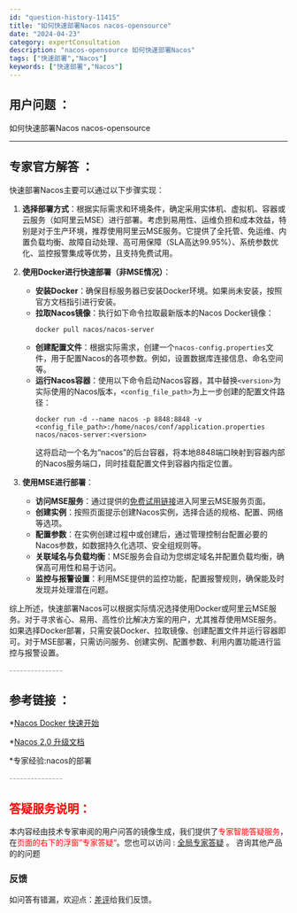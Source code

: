 ```yaml
---
id: "question-history-11415"
title: "如何快速部署Nacos nacos-opensource"
date: "2024-04-23"
category: expertConsultation
description: "nacos-opensource 如何快速部署Nacos"
tags: ["快速部署","Nacos"]
keywords: ["快速部署","Nacos"]
---
```


## 用户问题 ： 
 如何快速部署Nacos nacos-opensource 

---------------
## 专家官方解答 ：

快速部署Nacos主要可以通过以下步骤实现：

1. **选择部署方式**：根据实际需求和环境条件，确定采用实体机、虚拟机、容器或云服务（如阿里云MSE）进行部署。考虑到易用性、运维负担和成本效益，特别是对于生产环境，推荐使用阿里云MSE服务。它提供了全托管、免运维、内置负载均衡、故障自动处理、高可用保障（SLA高达99.95%）、系统参数优化、监控报警集成等优势，且支持免费试用。

2. **使用Docker进行快速部署（非MSE情况）**：
   - **安装Docker**：确保目标服务器已安装Docker环境。如果尚未安装，按照官方文档指引进行安装。
   - **拉取Nacos镜像**：执行如下命令拉取最新版本的Nacos Docker镜像：
     ```
     docker pull nacos/nacos-server
     ```
   - **创建配置文件**：根据实际需求，创建一个`nacos-config.properties`文件，用于配置Nacos的各项参数。例如，设置数据库连接信息、命名空间等。
   - **运行Nacos容器**：使用以下命令启动Nacos容器，其中替换`<version>`为实际使用的Nacos版本，`<config_file_path>`为上一步创建的配置文件路径：
     ```
     docker run -d --name nacos -p 8848:8848 -v <config_file_path>:/home/nacos/conf/application.properties nacos/nacos-server:<version>
     ```
     这将启动一个名为“nacos”的后台容器，将本地8848端口映射到容器内部的Nacos服务端口，同时挂载配置文件到容器内指定位置。

3. **使用MSE进行部署**：
   - **访问MSE服务**：通过提供的[免费试用链接](https://free.aliyun.com/?searchKey=nacos&spm=nacos.cloud.topbar.0.0.0)进入阿里云MSE服务页面。
   - **创建实例**：按照页面提示创建Nacos实例，选择合适的规格、配置、网络等选项。
   - **配置参数**：在实例创建过程中或创建后，通过管理控制台配置必要的Nacos参数，如数据持久化选项、安全组规则等。
   - **关联域名与负载均衡**：MSE服务会自动为您绑定域名并配置负载均衡，确保高可用性和易于访问。
   - **监控与报警设置**：利用MSE提供的监控功能，配置报警规则，确保能及时发现并处理潜在问题。

综上所述，快速部署Nacos可以根据实际情况选择使用Docker或阿里云MSE服务。对于寻求省心、易用、高性价比解决方案的用户，尤其推荐使用MSE服务。如果选择Docker部署，只需安装Docker、拉取镜像、创建配置文件并运行容器即可。对于MSE部署，只需访问服务、创建实例、配置参数、利用内置功能进行监控与报警设置。


<font color="#949494">---------------</font> 


## 参考链接 ：

*[Nacos Docker 快速开始](https://nacos.io/docs/latest/quickstart/quick-start-docker)
 
 *[Nacos 2.0 升级文档](https://nacos.io/docs/latest/upgrading/200-upgrading)
 
 *专家经验:nacos的部署 


 <font color="#949494">---------------</font> 
 


## <font color="#FF0000">答疑服务说明：</font> 

本内容经由技术专家审阅的用户问答的镜像生成，我们提供了<font color="#FF0000">专家智能答疑服务</font>，在<font color="#FF0000">页面的右下的浮窗”专家答疑“</font>。您也可以访问 : [全局专家答疑](https://opensource.alibaba.com/chatBot) 。 咨询其他产品的的问题

### 反馈
如问答有错漏，欢迎点：[差评](https://ai.nacos.io/user/feedbackByEnhancerGradePOJOID?enhancerGradePOJOId=11710)给我们反馈。
